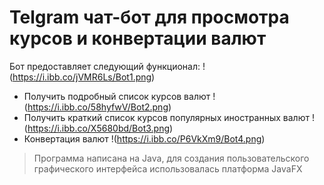 # Telgram чат-бот для просмотра курсов и конвертации валют

Бот предоставляет следующий функционал:
!(https://i.ibb.co/jVMR6Ls/Bot1.png)
+ Получить подробный список курсов валют
!(https://i.ibb.co/58hyfwV/Bot2.png)
+ Получить краткий список курсов популярных иностранных валют
!(https://i.ibb.co/X5680bd/Bot3.png)
+ Конвертация валют
!(https://i.ibb.co/P6VkXm9/Bot4.png)

> Программа написана на Java, для создания пользовательского 
> графического интерфейса использовалась платформа JavaFX
